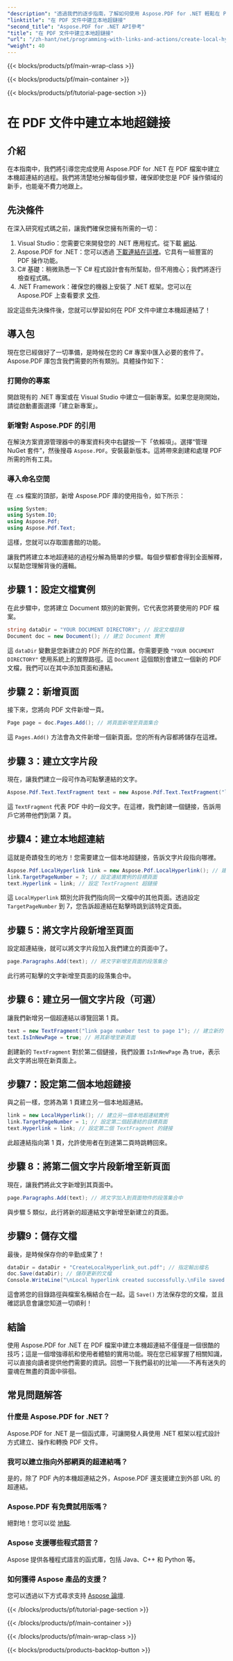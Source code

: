 ```yaml
---
"description": "透過我們的逐步指南，了解如何使用 Aspose.PDF for .NET 輕鬆在 PDF 檔案中建立本機超連結。"
"linktitle": "在 PDF 文件中建立本地超鏈接"
"second_title": "Aspose.PDF for .NET API參考"
"title": "在 PDF 文件中建立本地超鏈接"
"url": "/zh-hant/net/programming-with-links-and-actions/create-local-hyperlink/"
"weight": 40
---
```


{{< blocks/products/pf/main-wrap-class >}}

{{< blocks/products/pf/main-container >}}

{{< blocks/products/pf/tutorial-page-section >}}

# 在 PDF 文件中建立本地超鏈接

## 介紹

在本指南中，我們將引導您完成使用 Aspose.PDF for .NET 在 PDF 檔案中建立本機超連結的過程。我們將清楚地分解每個步驟，確保即使您是 PDF 操作領域的新手，也能毫不費力地跟上。

## 先決條件

在深入研究程式碼之前，讓我們確保您擁有所需的一切：

1. Visual Studio：您需要它來開發您的 .NET 應用程式。從下載 [網站](https://visualstudio。microsoft.com/).
2. Aspose.PDF for .NET：您可以透過 [下載連結在這裡](https://releases.aspose.com/pdf/net/)。它具有一組豐富的 PDF 操作功能。
3. C# 基礎：稍微熟悉一下 C# 程式設計會有所幫助，但不用擔心；我們將逐行檢查程式碼。
4. .NET Framework：確保您的機器上安裝了 .NET 框架。您可以在 Aspose.PDF 上查看要求 [文件](https://reference。aspose.com/pdf/net/).

設定這些先決條件後，您就可以學習如何在 PDF 文件中建立本機超連結了！

## 導入包

現在您已經做好了一切準備，是時候在您的 C# 專案中匯入必要的套件了。 Aspose.PDF 庫包含我們需要的所有類別。具體操作如下：

### 打開你的專案

開啟現有的 .NET 專案或在 Visual Studio 中建立一個新專案。如果您是剛開始，請從啟動畫面選擇「建立新專案」。

### 新增對 Aspose.PDF 的引用

在解決方案資源管理器中的專案資料夾中右鍵按一下「依賴項」。選擇“管理 NuGet 套件”，然後搜尋 `Aspose.PDF`。安裝最新版本。這將帶來創建和處理 PDF 所需的所有工具。

### 導入命名空間

在 .cs 檔案的頂部，新增 Aspose.PDF 庫的使用指令，如下所示：

```csharp
using System;
using System.IO;
using Aspose.Pdf;
using Aspose.Pdf.Text;
```

這樣，您就可以存取圖書館的功能。

讓我們將建立本地超連結的過程分解為簡單的步驟。每個步驟都會得到全面解釋，以幫助您理解背後的邏輯。

## 步驟 1：設定文檔實例

在此步驟中，您將建立 Document 類別的新實例，它代表您將要使用的 PDF 檔案。

```csharp
string dataDir = "YOUR DOCUMENT DIRECTORY"; // 設定文檔目錄
Document doc = new Document(); // 建立 Document 實例
```
這 `dataDir` 變數是您新建立的 PDF 所在的位置。你需要更換 `"YOUR DOCUMENT DIRECTORY"` 使用系統上的實際路徑。這 `Document` 這個類別會建立一個新的 PDF 文檔，我們可以在其中添加頁面和連結。

## 步驟 2：新增頁面

接下來，您將向 PDF 文件新增一頁。 

```csharp
Page page = doc.Pages.Add(); // 將頁面新增至頁面集合
```
這 `Pages.Add()` 方法會為文件新增一個新頁面。您的所有內容都將儲存在這裡。

## 步驟 3：建立文字片段

現在，讓我們建立一段可作為可點擊連結的文字。

```csharp
Aspose.Pdf.Text.TextFragment text = new Aspose.Pdf.Text.TextFragment("link page number test to page 7");
```
這 `TextFragment` 代表 PDF 中的一段文字。在這裡，我們創建一個鏈接，告訴用戶它將帶他們到第 7 頁。

## 步驟4：建立本地超連結

這就是奇蹟發生的地方！您需要建立一個本地超鏈接，告訴文字片段指向哪裡。

```csharp
Aspose.Pdf.LocalHyperlink link = new Aspose.Pdf.LocalHyperlink(); // 建立本地超連結
link.TargetPageNumber = 7; // 設定連結實例的目標頁面
text.Hyperlink = link; // 設定 TextFragment 超鏈接
```
這 `LocalHyperlink` 類別允許我們指向同一文檔中的其他頁面。透過設定 `TargetPageNumber` 到 7，您告訴超連結在點擊時跳到該特定頁面。

## 步驟 5：將文字片段新增至頁面

設定超連結後，就可以將文字片段加入我們建立的頁面中了。

```csharp
page.Paragraphs.Add(text); // 將文字新增至頁面的段落集合
```
此行將可點擊的文字新增至頁面的段落集合中。

## 步驟 6：建立另一個文字片段（可選）

讓我們新增另一個超連結以導覽回第 1 頁。

```csharp
text = new TextFragment("link page number test to page 1"); // 建立新的 TextFragment
text.IsInNewPage = true; // 將其新增至新頁面
```
創建新的 `TextFragment` 對於第二個鏈接，我們設置 `IsInNewPage` 為 true，表示此文字將出現在新頁面上。

## 步驟7：設定第二個本地超鏈接

與之前一樣，您將為第 1 頁建立另一個本地超連結。

```csharp
link = new LocalHyperlink(); // 建立另一個本地超連結實例
link.TargetPageNumber = 1; // 設定第二個超連結的目標頁面
text.Hyperlink = link; // 設定第二個 TextFragment 的鏈接
```
此超連結指向第 1 頁，允許使用者在到達第二頁時跳轉回來。

## 步驟 8：將第二個文字片段新增至新頁面

現在，讓我們將此文字新增到其頁面中。

```csharp
page.Paragraphs.Add(text); // 將文字加入到頁面物件的段落集合中
```
與步驟 5 類似，此行將新的超連結文字新增至新建立的頁面。

## 步驟9：儲存文檔

最後，是時候保存你的辛勤成果了！ 

```csharp
dataDir = dataDir + "CreateLocalHyperlink_out.pdf"; // 指定輸出檔名
doc.Save(dataDir); // 儲存更新的文檔
Console.WriteLine("\nLocal hyperlink created successfully.\nFile saved at " + dataDir);
```
這會將您的目錄路徑與檔案名稱結合在一起。這 `Save()` 方法保存您的文檔，並且確認訊息會讓您知道一切順利！

## 結論

使用 Aspose.PDF for .NET 在 PDF 檔案中建立本機超連結不僅僅是一個很酷的技巧；這是一個增強導航和使用者體驗的實用功能。現在您已經掌握了相關知識，可以直接向讀者提供他們需要的資訊。回想一下我們最初的比喻——不再有迷失的靈魂在無盡的頁面中徘徊。

## 常見問題解答

### 什麼是 Aspose.PDF for .NET？
Aspose.PDF for .NET 是一個函式庫，可讓開發人員使用 .NET 框架以程式設計方式建立、操作和轉換 PDF 文件。

### 我可以建立指向外部網頁的超連結嗎？
是的，除了 PDF 內的本機超連結之外，Aspose.PDF 還支援建立到外部 URL 的超連結。

### Aspose.PDF 有免費試用版嗎？
絕對地！您可以從 [地點](https://releases。aspose.com/).

### Aspose 支援哪些程式語言？
Aspose 提供各種程式語言的函式庫，包括 Java、C++ 和 Python 等。

### 如何獲得 Aspose 產品的支援？
您可以透過以下方式尋求支持 [Aspose 論壇](https://forum。aspose.com/c/pdf/10).

{{< /blocks/products/pf/tutorial-page-section >}}

{{< /blocks/products/pf/main-container >}}

{{< /blocks/products/pf/main-wrap-class >}}

{{< blocks/products/products-backtop-button >}}